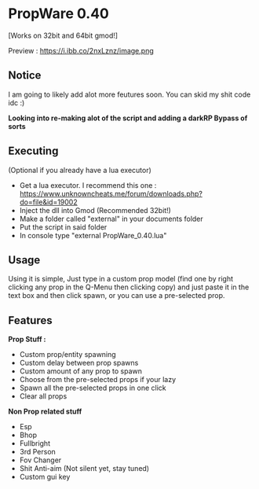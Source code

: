 # PropWare 0.40
[Works on 32bit and 64bit gmod!]

Preview : https://i.ibb.co/2nxLznz/image.png
## Notice
I  am going to likely add alot more feutures soon.
You can skid my shit code idc :)

**Looking into re-making alot of the script and adding a darkRP Bypass of sorts**

## Executing
(Optional if you already have a lua executor)
- Get a lua executor. I recommend this one : https://www.unknowncheats.me/forum/downloads.php?do=file&id=19002 
- Inject the dll into Gmod (Recommended 32bit!)
- Make a folder called "external" in your documents folder
- Put the script in said folder
- In console type "external PropWare_0.40.lua"

## Usage
Using it is simple, Just type in a custom prop model (find one by right clicking any prop in the Q-Menu then clicking copy) and just paste it in the text box and then click spawn, or you can use a pre-selected prop.

## Features
**Prop Stuff :**
- Custom prop/entity spawning
- Custom delay between prop spawns
- Custom amount of any prop to spawn
- Choose from the pre-selected props if your lazy
- Spawn all the pre-selected props in one click
- Clear all props
  
**Non Prop related stuff**
- Esp
- Bhop
- Fullbright
- 3rd Person
- Fov Changer
- Shit Anti-aim (Not silent yet, stay tuned)
- Custom gui key
